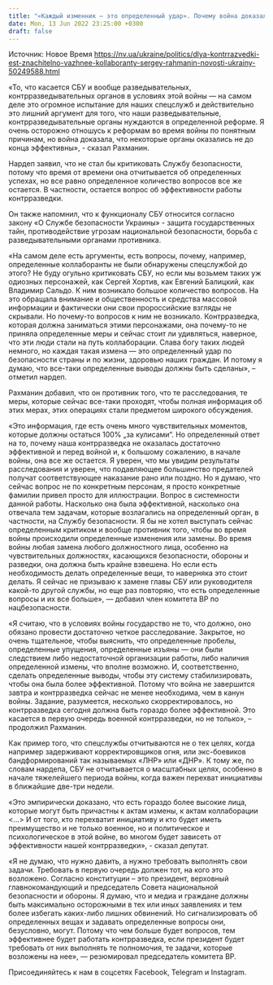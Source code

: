 ```yaml
---
title: "«Каждый изменник — это определенный удар». Почему война доказала, что органы контрразведки нуждаются в реформах — Рахманин"
date: Mon, 13 Jun 2022 23:25:00 +0300
draft: false
---
```

Источник: Новое Время https://nv.ua/ukraine/politics/dlya-kontrrazvedki-est-znachitelno-vazhnee-kollaboranty-sergey-rahmanin-novosti-ukrainy-50249588.html


«То, что касается СБУ и вообще разведывательных, контрразведывательных органов в условиях этой войны — на самом деле это огромное испытание для наших спецслужб и действительно это лишний аргумент для того, что наши разведывательные, контрразведывательные органы нуждаются в определенной реформе. Я очень осторожно отношусь к реформам во время войны по понятным причинам, но война доказала, что некоторые органы оказались не до конца эффективны», - сказал Рахманин.

Нардеп заявил, что не стал бы критиковать Службу безопасности, потому что время от времени она отчитывается об определенных успехах, но все равно определенное количество вопросов все же остается. В частности, остается вопрос об эффективности работы контрразведки.

Он также напомнил, что к функционалу СБУ относится согласно закону «О Службе безопасности Украины» - защита государственных тайн, противодействие угрозам национальной безопасности, борьба с разведывательными органами противника.

«На самом деле есть аргументы, есть вопросы, почему, например, определенные коллаборанты не были обнаружены спецслужбой до этого? Не буду огульно критиковать СБУ, но если мы возьмем таких уж одиозных персонажей, как Сергей Хортив, как Евгений Балицкий, как Владимир Сальдо. К ним возникало большое количество вопросов. На это обращала внимание и общественность и средства массовой информации и фактически они свои пророссийские взгляды не скрывали. Но почему-то вопросов к ним не возникало. Контрразведка, которая должна заниматься этими персонажами, она почему-то не приняла определенные меры и сейчас стоит ли удивляться, наверное, что эти люди стали на путь коллаборации. Слава богу таких людей немного, но каждая такая измена — это определенный удар по безопасности страны и по жизни, здоровью наших граждан. И потому я думаю, что все-таки определенные выводы должны быть сделаны», – отметил нардеп.

Рахманин добавил, что он противник того, что те расследования, те меры, которые сейчас все-таки проходят, чтобы полная информация об этих мерах, этих операциях стали предметом широкого обсуждения.

«Это информация, где есть очень много чувствительных моментов, которые должны остаться 100% „за кулисами“. Но определенный ответ на то, почему наша контрразведка не оказалась достаточно эффективной и перед войной и, к большому сожалению, в начале войны, она все же остается. Я уверен, что мы увидим результаты расследования и уверен, что подавляющее большинство предателей получат соответствующее наказание рано или поздно. Но я думаю, что сейчас вопрос не по конкретным персонам, я просто конкретные фамилии привел просто для иллюстрации. Вопрос в системности данной работы. Насколько она была эффективной, насколько она отвечала тем задачам, которые возлагались на определенный орган, в частности, на Службу безопасности. Я бы не хотел выступать сейчас определенным критиком и вообще противник того, чтобы во время войны происходили определенные изменения или замены. Во время войны любая замена любого должностного лица, особенно на чувствительных должностях, касающихся безопасности, обороны и разведки, она должна быть крайне взвешена. Но если есть необходимость делать определенные вещи, то наверняка это стоит делать. Я сейчас не призываю к замене главы СБУ или руководителя какой-то другой службы, но еще раз повторяю, что есть определенные вопросы и их все больше», — добавил член комитета ВР по нацбезопасности.

«Я считаю, что в условиях войны государство не то, что должно, оно обязано провести достаточно четкое расследование. Закрытое, но очень тщательное, чтобы выяснить, что определенные пробелы, определенные упущения, определенные изъяны — они были следствием либо недостаточной организации работы, либо наличия определенной измены, что вполне возможно. И, соответственно, сделать определенные выводы, чтобы эту систему стабилизировать, чтобы она была более эффективной. Потому что война не завершится завтра и контрразведка сейчас не менее необходима, чем в канун войны. Задание, разумеется, несколько скорректировалось, но контрразведка сегодня должна быть гораздо более эффективной. Это касается в первую очередь военной контрразведки, но не только», – продолжил Рахманин.

Как пример того, что спецслужбы отчитываются не о тех целях, когда например задерживают корректировщиков огня, или экс-боевиков бандформирований так называемых «ЛНР» или «ДНР». К тому же, по словам нардепа, СБУ не отчитывается о масштабных целях, особенно в начале тяжелейшего периода войны, когда важен перехват инициативы в ближайшие две-три недели.

«Это эмпирически доказано, что есть гораздо более высокие лица, которые могут быть причастны к актам измены, к актам коллаборации <…> И от того, кто перехватит инициативу и кто будет иметь преимущество и не только военное, но и политическое и психологическое в этой войне, во многом будет зависеть от эффективности нашей контрразведки», - сказал депутат.

«Я не думаю, что нужно давить, а нужно требовать выполнять свои задачи. Требовать в первую очередь должен тот, на кого это возложено. Согласно конституции – это президент, верховный главнокомандующий и председатель Совета национальной безопасности и обороны. Я думаю, что и медиа и граждане должны быть максимально осторожными в тех или иных заявлениях и тем более избегать каких-либо лишних обвинений. Но сигнализировать об определенных вещах и задавать определенные вопросы они, безусловно, могут. Потому что чем больше будет вопросов, тем эффективнее будет работать контрразведка, если президент будет требовать от них выполнять те полномочия, те задачи, которые возложены на нее», — резюмировал председатель комитета ВР.

Присоединяйтесь к нам в соцсетях Facebook, Telegram и Instagram.
